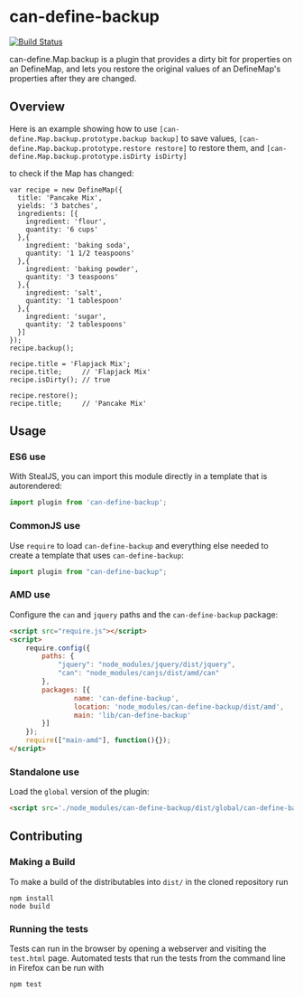 # can-define-backup


[![Build Status](https://travis-ci.org/canjs/can-define-backup.png?branch=master)](https://travis-ci.org/canjs/can-define-backup)

can-define.Map.backup is a plugin that provides a dirty bit for properties on an DefineMap,
and lets you restore the original values of an DefineMap's properties after they are changed.

## Overview

Here is an example showing how to use `[can-define.Map.backup.prototype.backup backup]` to save values,
`[can-define.Map.backup.prototype.restore restore]` to restore them, and `[can-define.Map.backup.prototype.isDirty isDirty]`

to check if the Map has changed:

```
var recipe = new DefineMap({
  title: 'Pancake Mix',
  yields: '3 batches',
  ingredients: [{
    ingredient: 'flour',
    quantity: '6 cups'
  },{
    ingredient: 'baking soda',
    quantity: '1 1/2 teaspoons'
  },{
    ingredient: 'baking powder',
    quantity: '3 teaspoons'
  },{
    ingredient: 'salt',
    quantity: '1 tablespoon'
  },{
    ingredient: 'sugar',
    quantity: '2 tablespoons'
  }]
});
recipe.backup();

recipe.title = 'Flapjack Mix';
recipe.title;     // 'Flapjack Mix'
recipe.isDirty(); // true

recipe.restore();
recipe.title;     // 'Pancake Mix'
```

## Usage

### ES6 use

With StealJS, you can import this module directly in a template that is autorendered:

```javascript
import plugin from 'can-define-backup';
```

### CommonJS use

Use `require` to load `can-define-backup` and everything else
needed to create a template that uses `can-define-backup`:

```javascript
import plugin from "can-define-backup";
```

### AMD use

Configure the `can` and `jquery` paths and the `can-define-backup` package:

```html
<script src="require.js"></script>
<script>
	require.config({
	    paths: {
	        "jquery": "node_modules/jquery/dist/jquery",
	        "can": "node_modules/canjs/dist/amd/can"
	    },
	    packages: [{
		    	name: 'can-define-backup',
		    	location: 'node_modules/can-define-backup/dist/amd',
		    	main: 'lib/can-define-backup'
	    }]
	});
	require(["main-amd"], function(){});
</script>
```

### Standalone use

Load the `global` version of the plugin:

```html
<script src='./node_modules/can-define-backup/dist/global/can-define-backup.js'></script>
```

## Contributing

### Making a Build

To make a build of the distributables into `dist/` in the cloned repository run

```
npm install
node build
```

### Running the tests

Tests can run in the browser by opening a webserver and visiting the `test.html` page.
Automated tests that run the tests from the command line in Firefox can be run with

```
npm test
```
